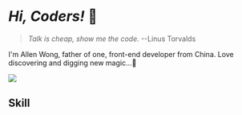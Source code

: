 # *Hi, Coders!* 🖖

> *Talk is cheap, show me the code.* --Linus Torvalds

I'm Allen Wong, father of one, front-end developer from China. Love discovering and digging new magic...🧙

![](https://komarev.com/ghpvc/?username=xiaofuyesnew)

## Skill
<!--
**xiaofuyesnew/xiaofuyesnew** is a ✨ _special_ ✨ repository because its `README.md` (this file) appears on your GitHub profile.

Here are some ideas to get you started:

- 🔭 I’m currently working on ...
- 🌱 I’m currently learning ...
- 👯 I’m looking to collaborate on ...
- 🤔 I’m looking for help with ...
- 💬 Ask me about ...
- 📫 How to reach me: ...
- 😄 Pronouns: ...
- ⚡ Fun fact: ...
-->
